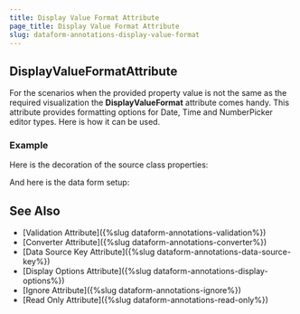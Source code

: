 ```yaml
---
title: Display Value Format Attribute
page_title: Display Value Format Attribute
slug: dataform-annotations-display-value-format
---
```


## DisplayValueFormatAttribute

For the scenarios when the provided property value is not the same as the required visualization the **DisplayValueFormat** attribute comes handy. This attribute provides formatting options for Date, Time and NumberPicker editor types. Here is how it can be used.

### Example

Here is the decoration of the source class properties:

<snippet id='dataform-dataannotations-displayvalueformat-source'/>

And here is the data form setup:

<snippet id='dataform-dataannotations-displayvalueformat-form'/>

## See Also
- [Validation Attribute]({%slug dataform-annotations-validation%})
- [Converter Attribute]({%slug dataform-annotations-converter%})
- [Data Source Key Attribute]({%slug dataform-annotations-data-source-key%})
- [Display Options Attribute]({%slug dataform-annotations-display-options%})
- [Ignore Attribute]({%slug dataform-annotations-ignore%})
- [Read Only Attribute]({%slug dataform-annotations-read-only%})